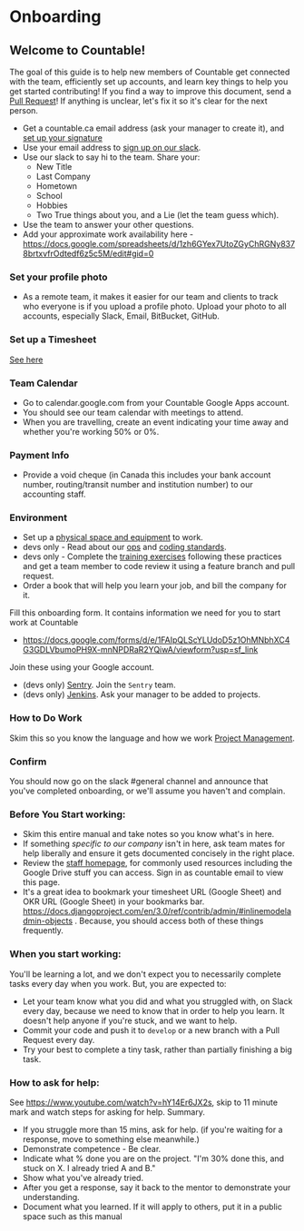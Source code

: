 
# Onboarding

## Welcome to Countable!

The goal of this guide is to help new members of Countable get connected with the team, efficiently set up accounts, and learn key things to help you get started contributing! If you find a way to improve this document, send a [Pull Request](https://github.com/countable-web/open-source-corporation/pull/new/master)! If anything is unclear, let's fix it so it's clear for the next person.

  * Get a countable.ca email address (ask your manager to create it), and [set up your signature](https://youtu.be/hA5cRIDg0Ko)
  * Use your email address to [sign up on our slack](https://join.slack.com/t/countable-web/signup).
  * Use our slack to say hi to the team. Share your:
     * New Title
     * Last Company
     * Hometown
     * School
     * Hobbies
     * Two True things about you, and a Lie (let the team guess which).
  * Use the team to answer your other questions.
  * Add your approximate work availability here - https://docs.google.com/spreadsheets/d/1zh6GYex7UtoZGyChRGNy8378brtxvfrOdtedf6z5c5M/edit#gid=0

### Set your profile photo

  * As a remote team, it makes it easier for our team and clients to track who everyone is if you upload a profile photo. Upload your photo to all accounts, especially Slack, Email, BitBucket, GitHub.
  
### Set up a Timesheet

[See here](../../admin/accounting/TIMESHEETS.md)


### Team Calendar
  * Go to calendar.google.com from your Countable Google Apps account.
  * You should see our team calendar with meetings to attend.
  * When you are travelling, create an event indicating your time away and whether you're working 50% or 0%.

### Payment Info
  * Provide a void cheque (in Canada this includes your bank account number, routing/transit number and institution number) to our accounting staff.

### Environment
  * Set up a [physical space and equipment](./PHYSICAL_SETUP.md) to work.
  * devs only - Read about our [ops](../../product/engineering/OPERATIONS.md) and [coding standards](../../product/engineering/CODING_STANDARDS.md).
  * devs only - Complete the [training exercises](../../product/engineering/TRAINING.md) following these practices and get a team member to code review it using a feature branch and pull request.
  * Order a book that will help you learn your job, and bill the company for it.

Fill this onboarding form. It contains information we need for you to start work at Countable
  * https://docs.google.com/forms/d/e/1FAIpQLScYLUdoD5z1OhMNbhXC4G3GDLVbumoPH9X-mnNPDRaR2YQiwA/viewform?usp=sf_link

Join these using your Google account.
  * (devs only) [Sentry](http://sentry.countable.ca). Join the `Sentry` team.
  * (devs only) [Jenkins](http://jenkins.countable.ca). Ask your manager to be added to projects.

### How to Do Work

Skim this so you know the language and how we work [Project Management](./PROJECT_MANAGEMENT.md).

### Confirm

You should now go on the slack #general channel and announce that you've completed onboarding, or we'll assume you haven't and complain.

### Before You Start working:
  * Skim this entire manual and take notes so you know what's in here.
  * If something *specific to our company* isn't in here, ask team mates for help liberally and ensure it gets documented concisely in the right place.
  * Review the [staff homepage](https://sites.google.com/countable.ca/countable-staff/home), for commonly used resources including the Google Drive stuff you can access. Sign in as countable email to view this page. 
  * It's a great idea to bookmark your timesheet URL (Google Sheet) and OKR URL (Google Sheet) in your bookmarks bar. https://docs.djangoproject.com/en/3.0/ref/contrib/admin/#inlinemodeladmin-objects . Because, you should access both of these things frequently.

### When you start working:
You'll be learning a lot, and we don't expect you to necessarily complete tasks every day when you work. But, you are expected to:
   * Let your team know what you did and what you struggled with, on Slack every day, because we need to know that in order to help you learn. It doesn't help anyone if you're stuck, and we want to help.
   * Commit your code and push it to `develop` or a new branch with a Pull Request every day.
   * Try your best to complete a tiny task, rather than partially finishing a big task.

### How to ask for help:
See https://www.youtube.com/watch?v=hY14Er6JX2s, skip to 11 minute mark and watch steps for asking for help. Summary.
  * If you struggle more than 15 mins, ask for help. (if you're waiting for a response, move to something else meanwhile.)
  * Demonstrate competence - Be clear. 
  * Indicate what % done you are on the project. "I'm 30% done this, and stuck on X. I already tried A and B."
  * Show what you've already tried.
  * After you get a response, say it back to the mentor to demonstrate your understanding.
  * Document what you learned. If it will apply to others, put it in a public space such as this manual


